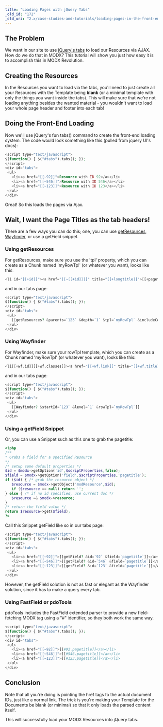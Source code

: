 ```yaml
---
title: "Loading Pages with jQuery Tabs"
_old_id: "172"
_old_uri: "2.x/case-studies-and-tutorials/loading-pages-in-the-front-end-via-ajax-and-jquery-tabs"
---
```


## The Problem

 We want in our site to use [jQuery's tabs](http://jqueryui.com/demos/tabs/) to load our Resources via AJAX. How do we do that in MODX? This tutorial will show you just how easy it is to accomplish this in MODX Revolution.

## Creating the Resources

 In the Resources you want to load via the tabs, you'll need to just create all your Resources with the Template being **blank** (or a minimal template with only the things you want inside the tabs). This will make sure that we're not loading anything besides the wanted material - you wouldn't want to load your whole page header and footer into each tab!

## Doing the Front-End Loading

 Now we'll use jQuery's fun tabs() command to create the front-end loading system. The code would look something like this (pulled from jquery UI's docs):

 ``` php
<script type="text/javascript">
$(function() { $("#tabs").tabs(); });
</script>
<div id="tabs">
  <ul>
    <li><a href="[[~92]]">Resource with ID 92</a></li>
    <li><a href="[[~546]]">Resource with ID 546</a></li>
    <li><a href="[[~123]]">Resource with ID 123</a></li>
  </ul>
</div>
```

 Great! So this loads the pages via Ajax.

## Wait, I want the Page Titles as the tab headers!

 There are a few ways you can do this; one, you can use [getResources](/extras/getresources "getResources"), [Wayfinder](/extras/evo/wayfinder "Wayfinder"), or use a getField snippet.

### Using getResources

 For getResources, make sure you use the 'tpl' property, which you can create as a Chunk named 'myRowTpl' (or whatever you want), looks like this:

 ``` php
<li id="[[+id]]"><a href="[[~[[+id]]]]" title="[[+longtitle]]">[[+pagetitle]]</a></li>
```

 and in our tabs page:

 ``` php
<script type="text/javascript">
$(function() { $("#tabs").tabs(); });
</script>
<div id="tabs">
  <ul>
    [[getResources? &parents=`123` &depth=`1` &tpl=`myRowTpl` &includeContent=`1` &includeTVs=`1`]]
  </ul>
</div>
```

### Using Wayfinder

 For Wayfinder, make sure your rowTpl template, which you can create as a Chunk named 'myRowTpl' (or whatever you want), looks like this:

 ``` php
<li[[+wf.id]][[+wf.classes]]><a href="[[+wf.link]]" title="[[+wf.title]]">[[+wf.linktext]]</a></li>
```

 and in our tabs page:

 ``` php
<script type="text/javascript">
$(function() { $("#tabs").tabs(); });
</script>
<div id="tabs">
  <ul>
    [[Wayfinder? &startId=`123` &level=`1` &rowTpl=`myRowTpl`]]
  </ul>
</div>
```

### Using a getField Snippet

 Or, you can use a Snippet such as this one to grab the pagetitle:

 ``` php
<?php
/**
 * Grabs a field for a specified Resource
 */
/* setup some default properties */
$id = $modx->getOption('id',$scriptProperties,false);
$field = $modx->getOption('field',$scriptProperties,'pagetitle');
if ($id) { /* grab the resource object */
    $resource = $modx->getObject('modResource',$id);
    if ($resource == null) return '';
} else { /* if no id specified, use current doc */
    $resource =& $modx->resource;
}
/* return the field value */
return $resource->get($field);
?>
```

 Call this Snippet getField like so in our tabs page:

 ``` php
<script type="text/javascript">
$(function() { $("#tabs").tabs(); });
</script>
<div id="tabs">
  <ul>
    <li><a href="[[~92]]">[[getField? &id=`92` &field=`pagetitle`]]</a></li>
    <li><a href="[[~546]]">[[getField? &id=`546` &field=`pagetitle`]]</a></li>
    <li><a href="[[~123]]">[[getField? &id=`123` &field=`pagetitle`]]</a></li>
  </ul>
</div>
```

 However, the getField solution is not as fast or elegant as the Wayfinder solution, since it has to make a query every tab.

### Using FastField or pdoTools

 pdoTools includes the FastField extended parser to provide a new field-fetching MODX tag using a "#" identifier, so they both work the same way.

 ``` php
<script type="text/javascript">
$(function() { $("#tabs").tabs(); });
</script>
<div id="tabs">
  <ul>
    <li><a href="[[~92]]">[[#92.pagetitle]]</a></li>
    <li><a href="[[~546]]">[[#546.pagetitle]]</a></li>
    <li><a href="[[~123]]">[[#123.pagetitle]]</a></li>
  </ul>
</div>
```

## Conclusion

 Note that all you're doing is pointing the href tags to the actual document IDs, just like a normal link. The trick is you're making your Template for the Documents be blank (or minimal) so that it only loads the parsed content itself.

 This will successfully load your MODX Resources into jQuery tabs.
